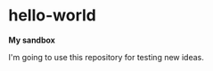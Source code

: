 # hello-world

<p><strong>My sandbox</strong></p>
<p>I'm going to use this repository for testing new ideas.</p>
